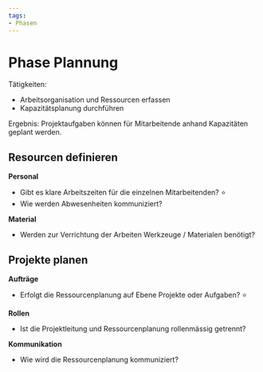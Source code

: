 ```yaml
---
tags:
- Phasen
---
```

# Phase Plannung

Tätigkeiten:

* Arbeitsorganisation und Ressourcen erfassen
* Kapazitätsplanung durchführen

Ergebnis: Projektaufgaben können für Mitarbeitende anhand Kapazitäten geplant werden.

## Resourcen definieren

**Personal**

* Gibt es klare Arbeitszeiten für die einzelnen Mitarbeitenden? ⭐
* Wie werden Abwesenheiten kommuniziert?

**Material**

* Werden zur Verrichtung der Arbeiten Werkzeuge / Materialen benötigt?

## Projekte planen

**Aufträge**

* Erfolgt die Ressourcenplanung auf Ebene Projekte oder Aufgaben? ⭐

**Rollen**

* Ist die Projektleitung und Ressourcenplanung rollenmässig getrennt?

**Kommunikation**

* Wie wird die Ressourcenplanung kommuniziert?